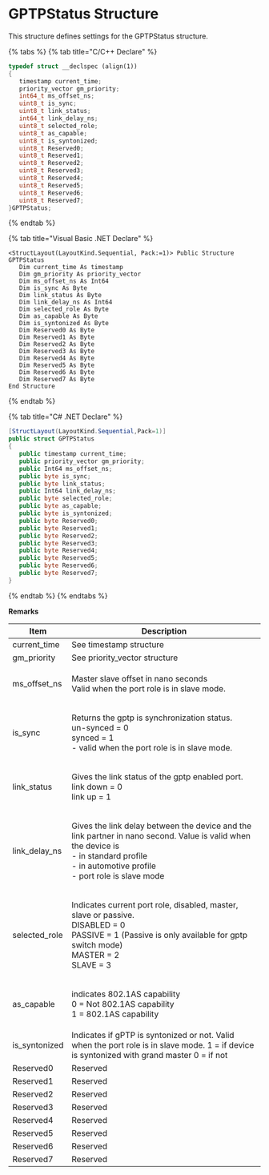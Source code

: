 # GPTPStatus Structure

This structure defines settings for the GPTPStatus structure.

{% tabs %}
{% tab title="C/C++ Declare" %}
```cpp
typedef struct __declspec (align(1))
{
   timestamp current_time;
   priority_vector gm_priority;
   int64_t ms_offset_ns;
   uint8_t is_sync;
   uint8_t link_status;
   int64_t link_delay_ns;
   uint8_t selected_role;
   uint8_t as_capable;
   uint8_t is_syntonized;
   uint8_t Reserved0;
   uint8_t Reserved1;
   uint8_t Reserved2;
   uint8_t Reserved3;
   uint8_t Reserved4;
   uint8_t Reserved5;
   uint8_t Reserved6;
   uint8_t Reserved7;
}GPTPStatus;
```
{% endtab %}

{% tab title="Visual Basic .NET Declare" %}
```vbnet
<StructLayout(LayoutKind.Sequential, Pack:=1)> Public Structure GPTPStatus
   Dim current_time As timestamp
   Dim gm_priority As priority_vector
   Dim ms_offset_ns As Int64
   Dim is_sync As Byte
   Dim link_status As Byte
   Dim link_delay_ns As Int64
   Dim selected_role As Byte
   Dim as_capable As Byte
   Dim is_syntonized As Byte
   Dim Reserved0 As Byte
   Dim Reserved1 As Byte
   Dim Reserved2 As Byte
   Dim Reserved3 As Byte
   Dim Reserved4 As Byte
   Dim Reserved5 As Byte
   Dim Reserved6 As Byte
   Dim Reserved7 As Byte
End Structure 
```
{% endtab %}

{% tab title="C# .NET Declare" %}
```csharp
[StructLayout(LayoutKind.Sequential,Pack=1)]
public struct GPTPStatus
{
   public timestamp current_time;
   public priority_vector gm_priority;
   public Int64 ms_offset_ns;
   public byte is_sync;
   public byte link_status;
   public Int64 link_delay_ns;
   public byte selected_role;
   public byte as_capable;
   public byte is_syntonized;
   public byte Reserved0;
   public byte Reserved1;
   public byte Reserved2;
   public byte Reserved3;
   public byte Reserved4;
   public byte Reserved5;
   public byte Reserved6;
   public byte Reserved7;
}

```
{% endtab %}
{% endtabs %}

**Remarks**

| Item            | Description                                                                                                                                                                                            |
| --------------- | ------------------------------------------------------------------------------------------------------------------------------------------------------------------------------------------------------ |
| current\_time   | See timestamp structure                                                                                                                                                                                |
| gm\_priority    | See priority\_vector structure                                                                                                                                                                         |
| ms\_offset\_ns  | <p>Master slave offset in nano seconds<br>Valid when the port role is in slave mode.</p>                                                                                                               |
| is\_sync        | <p>Returns the gptp is synchronization status.<br>un-synced = 0<br>synced = 1<br>- valid when the port role is in slave mode.</p>                                                                      |
| link\_status    | <p>Gives the link status of the gptp enabled port.<br>link down = 0<br>link up = 1</p>                                                                                                                 |
| link\_delay\_ns | <p>Gives the link delay between the device and the link partner in nano second. Value is valid when the device is<br>- in standard profile<br>- in automotive profile<br>- port role is slave mode</p> |
| selected\_role  | <p>Indicates current port role, disabled, master, slave or passive.<br>DISABLED = 0<br>PASSIVE = 1 (Passive is only available for gptp switch mode)<br>MASTER = 2<br>SLAVE = 3<br></p>                 |
| as\_capable     | <p>indicates 802.1AS capability<br>0 = Not 802.1AS capability<br>1 = 802.1AS capability</p>                                                                                                            |
| is\_syntonized  | Indicates if gPTP is syntonized or not. Valid when the port role is in slave mode. 1 = if device is syntonized with grand master 0 = if not                                                            |
| Reserved0       | Reserved                                                                                                                                                                                               |
| Reserved1       | Reserved                                                                                                                                                                                               |
| Reserved2       | Reserved                                                                                                                                                                                               |
| Reserved3       | Reserved                                                                                                                                                                                               |
| Reserved4       | Reserved                                                                                                                                                                                               |
| Reserved5       | Reserved                                                                                                                                                                                               |
| Reserved6       | Reserved                                                                                                                                                                                               |
| Reserved7       | Reserved                                                                                                                                                                                               |
